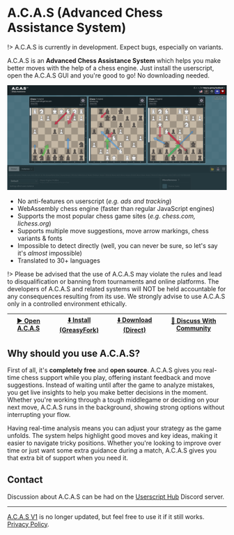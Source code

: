 # A.C.A.S (Advanced Chess Assistance System)

!> A.C.A.S is currently in development. Expect bugs, especially on variants.

A.C.A.S is an **Advanced Chess Assistance System** which helps you make better moves with the help of a chess engine. Just install the userscript, open the A.C.A.S GUI and you're good to go! No downloading needed.

![Screenshot of A.C.A.S](img/main.png)

* No anti-features on userscript (*e.g. ads and tracking*)
* WebAssembly chess engine (faster than regular JavaScript engines)
* Supports the most popular chess game sites (*e.g. chess.com, lichess.org*)
* Supports multiple move suggestions, move arrow markings, chess variants & fonts
* Impossible to detect directly (well, you can never be sure, so let's say it's *almost* impossible)
* Translated to 30+ languages

!> Please be advised that the use of A.C.A.S may violate the rules and lead to disqualification or banning from tournaments and online platforms. The developers of A.C.A.S and related systems will NOT be held accountable for any consequences resulting from its use. We strongly advise to use A.C.A.S only in a controlled environment ethically.

| <a href="../">▶️ Open A.C.A.S</a> | [⬇️ Install (GreasyFork)](https://greasyfork.org/en/scripts/459137-a-c-a-s-advanced-chess-assistance-system) | <a href="../acas.user.js">⬇️ Download (Direct)</a> | [💬 Discuss With Community](https://hakorr.github.io/Userscripts/community/invite)
|-------|-------|-------|-------|



## Why should you use A.C.A.S?

First of all, it's **completely free** and **open source**. A.C.A.S gives you real-time chess support while you play, offering instant feedback and move suggestions. Instead of waiting until after the game to analyze mistakes, you get live insights to help you make better decisions in the moment. Whether you're working through a tough middlegame or deciding on your next move, A.C.A.S runs in the background, showing strong options without interrupting your flow.

Having real-time analysis means you can adjust your strategy as the game unfolds. The system helps highlight good moves and key ideas, making it easier to navigate tricky positions. Whether you're looking to improve over time or just want some extra guidance during a match, A.C.A.S gives you that extra bit of support when you need it.

## Contact

Discussion about A.C.A.S can be had on the [Userscript Hub](https://hakorr.github.io/Userscripts/community/invite) Discord server.

---

[A.C.A.S V1](https://github.com/Hakorr/Userscripts/tree/main/Other/A.C.A.S) is no longer updated, but feel free to use it if it still works. <a href="../privacy/">Privacy Policy</a>.